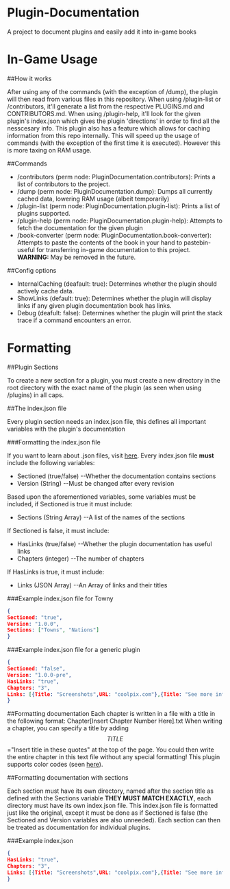 Plugin-Documentation
====================

A project to document plugins and easily add it into in-game books

In-Game Usage
=============

##How it works

After using any of the commands (with the exception of /dump), the plugin will then read from various files in this repository. When using /plugin-list or /contributors, it'll generate a list from the respective PLUGINS.md and CONTRIBUTORS.md. When using /plugin-help, it'll look for the given plugin's index.json which gives the plugin 'directions' in order to find all the nesscesary info.
This plugin also has a feature which allows for caching information from this repo internally. This will speed up the usage of commands (with the exception of the first time it is executed). However this is more taxing on RAM usage.

##Commands

* /contributors (perm node: PluginDocumentation.contributors): Prints a list of contributors to the project.
* /dump (perm node: PluginDocumentation.dump): Dumps all currently cached data, lowering RAM usage (albeit temporarily)
* /plugin-list (perm node: PluginDocumentation.plugin-list): Prints a list of plugins supported.
* /plugin-help (perm node: PluginDocumentation.plugin-help): Attempts to fetch the documentation for the given plugin
* /book-converter (perm node: PluginDocumentation.book-converter): Attempts to paste the contents of the book in your hand to pastebin-useful for transferring in-game documentation to this project. **WARNING:** May be removed in the future.

##Config options

* InternalCaching (deafault: true): Determines whether the plugin should actively cache data.
* ShowLinks (default: true): Determines whether the plugin will display links if any given plugin documentation book has links.
* Debug (deafult: false): Determines whether the plugin will print the stack trace if a command encounters an error.

Formatting
==========

##Plugin Sections

To create a new section for a plugin, you must create a new directory in the root directory with the exact name of the plugin (as seen when using /plugins) in all caps.

##The index.json file

Every plugin section needs an index.json file, this defines all important variables with the plugin's documentation

###Formatting the index.json file

If you want to learn about .json files, visit [here](http://www.w3schools.com/json/json_syntax.asp). Every index.json file **must** include the following variables: 
* Sectioned (true/false) --Whether the documentation contains sections
* Version (String) --Must be changed after every revision

Based upon the aforementioned variables, some variables must be included, if Sectioned is true it must include:
* Sections (String Array) --A list of the names of the sections

If Sectioned is false, it must include:
* HasLinks (true/false) --Whether the plugin documentation has useful links
* Chapters (integer) --The number of chapters

If HasLinks is true, it must include:
* Links (JSON Array) --An Array of links and their titles

###Example index.json file for Towny

```JSON
{
Sectioned: "true",
Version: "1.0.0",
Sections: ["Towns", "Nations"]
}
```

###Example index.json file for a generic plugin

```JSON
{
Sectioned: "false",
Version: "1.0.0-pre",
HasLinks: "true",
Chapters: "3",
Links: [{Title: "Screenshots",URL: "coolpix.com"},{Title: "See more info here",URL: "wiki.website.com"}]
}
```

##Formatting documentation
Each chapter is written in a file with a title in the following format: Chapter[Insert Chapter Number Here].txt
When writing a chapter, you can specify a title by adding $$TITLE$$="Insert title in these quotes" at the top of the page.
You could then write the entire chapter in this text file without any special formatting! This plugin supports color codes (seen [here](http://ess.khhq.net/mc/)).

##Formatting documentation with sections

Each section must have its own directory, named after the section title as defined with the Sections variable **THEY MUST MATCH EXACTLY**, each directory must have its own index.json file. This index.json file is formatted just like the original, except it must be done as if Sectioned is false (the Sectioned and Version variables are also unneeded). Each section can then be treated as documentation for individual plugins.

###Example index.json

```JSON
{
HasLinks: "true",
Chapters: "3",
Links: [{Title: "Screenshots",URL: "coolpix.com"},{Title: "See more info here",URL: "wiki.website.com"}]
}
```
